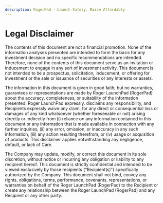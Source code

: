 ```yaml
---
description: RogerPad - Launch Safely, Raise Affordably
---
```


# Legal Disclaimer

The contents of this document are not a financial promotion. None of the information analyses presented are intended to form the basis for any investment decision and no specific recommendations are intended. Therefore, none of the contents of this document serve as an invitation or inducement to engage in any sort of investment activity. This document is not intended to be a prospectus, solicitation, inducement, or offering for investment or the sale or issuance of securities or any interests or assets.

The information in this document is given in good faith, but no warranties, guarantees or representations are made by Roger LaunchPad (RogerPad) about the accuracy, completeness, or suitability of the information presented. Roger LaunchPad expressly. disclaims any responsibility, and Recipients expressly waive any claim, for any direct or consequential loss or damages of any kind whatsoever (whether foreseeable or not) arising directly or indirectly from (i) reliance on any information contained in this document or any information that is made available in connection with any further inquiries, (ii) any error, omission, or inaccuracy in any such information, (iii) any action resulting therefrom, or (iv) usage or acquisition of products. This disclaimer applies notwithstanding any negligence, default, or lack of Care.

The Company may update, modify, or correct this document in its sole discretion, without notice or incurring any obligation or liability to any recipient hereof. This document is strictly confidential and intended to be viewed exclusively by those recipients (“Recipient(s)”) specifically authorized by the Company. This document shall not bind, convey any rights, obligations, terms, performance, covenants, representations, or warranties on behalf of the Roger LaunchPad (RogerPad) to the Recipient or create any relationship between the Roger LaunchPad (RogerPad) and any Recipient or any other party.

